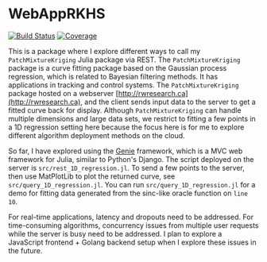 # WebAppRKHS

[![Build Status](https://github.com/RoyCCWang/WebAppRKHS.jl/workflows/CI/badge.svg)](https://github.com/RoyCCWang/WebAppRKHS.jl/actions)
[![Coverage](https://codecov.io/gh/RoyCCWang/WebAppRKHS.jl/branch/master/graph/badge.svg)](https://codecov.io/gh/RoyCCWang/WebAppRKHS.jl)


This is a package where I explore different ways to call my `PatchMixtureKriging` Julia package via REST. The `PatchMixtureKriging` package is a curve fitting package based on the Gaussian process regression, which is related to Bayesian filtering methods. It has applications in tracking and control systems. The `PatchMixtureKriging` package hosted on a webserver [http://rwresearch.ca](http://rwresearch.ca), and the client sends input data to the server to get a fitted curve back for display. Although `PatchMixtureKriging` can handle multiple dimensions and large data sets, we restrict to fitting a few points in a 1D regression setting here because the focus here is for me to explore different algorithm deployment methods on the cloud.

So far, I have explored using the [Genie](https://github.com/GenieFramework/Genie.jl) framework, which is a MVC web framework for Julia, similar to Python's Django.
The script deployed on the server is `src/rest_1D_regression.jl`. To send a few points to the server, then use MatPlotLib to plot the returned curve, see `src/query_1D_regression.jl`. You can run `src/query_1D_regression.jl` for a demo for fitting data generated from the sinc-like oracle function on `line 10`.

For real-time applications, latency and dropouts need to be addressed. For time-consuming algorithms, concurrency issues from multiple user requests while the server is busy need to be addressed. I plan to explore a JavaScript frontend + Golang backend setup when I explore these issues in the future.
